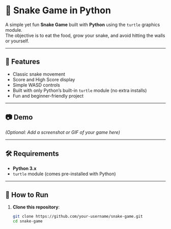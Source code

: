 # 🐍 Snake Game in Python

A simple yet fun **Snake Game** built with **Python** using the `turtle` graphics module.  
The objective is to eat the food, grow your snake, and avoid hitting the walls or yourself.

---

## 📌 Features
- Classic snake movement
- Score and High Score display
- Simple WASD controls
- Built with only Python’s built-in `turtle` module (no extra installs)
- Fun and beginner-friendly project

---

## 📷 Demo
*(Optional: Add a screenshot or GIF of your game here)*

---

## 🛠 Requirements
- **Python 3.x**
- `turtle` module (comes pre-installed with Python)

---

## 🚀 How to Run
1. **Clone this repository**:
   ```bash
   git clone https://github.com/your-username/snake-game.git
   cd snake-game

